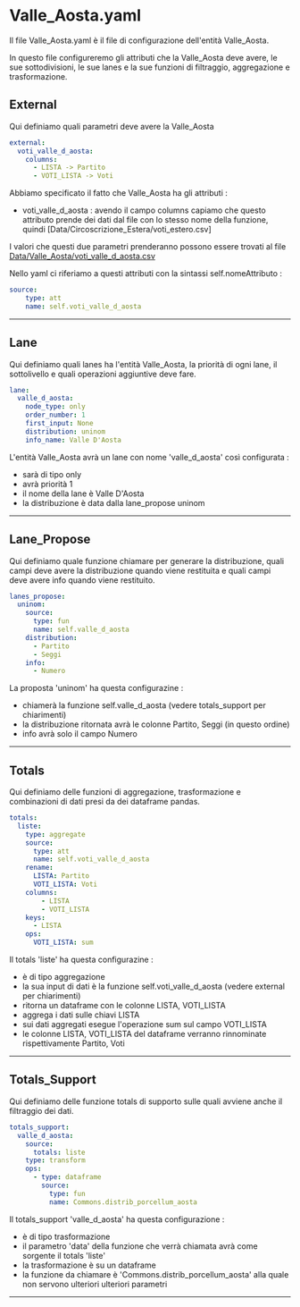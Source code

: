 # Valle_Aosta.yaml
Il file Valle_Aosta.yaml è il file di configurazione dell'entità Valle_Aosta.

In questo file configureremo gli attributi che la Valle_Aosta deve avere, le sue sottodivisioni, le sue lanes e la sue funzioni di filtraggio, aggregazione e trasformazione.

## External
Qui definiamo quali parametri deve avere la Valle_Aosta

```yaml
external:
  voti_valle_d_aosta:
    columns:
      - LISTA -> Partito
      - VOTI_LISTA -> Voti
```
Abbiamo specificato il fatto che Valle_Aosta ha gli attributi :
- voti_valle_d_aosta : avendo il campo columns capiamo che questo attributo prende dei dati dal file con lo stesso nome della funzione, quindi [Data/Circoscrizione_Estera/voti_estero.csv]

I valori che questi due parametri prenderanno possono essere trovati al file [Data/Valle_Aosta/voti_valle_d_aosta.csv]

Nello yaml ci riferiamo a questi attributi con la sintassi self.nomeAttributo :

```yaml
source:
    type: att
    name: self.voti_valle_d_aosta
```

---
## Lane
Qui definiamo quali lanes ha l'entità Valle_Aosta, la priorità di ogni lane, il sottolivello e quali operazioni aggiuntive deve fare.

```yaml
lane:
  valle_d_aosta:
    node_type: only
    order_number: 1
    first_input: None
    distribution: uninom
    info_name: Valle D'Aosta
```

L'entità Valle_Aosta avrà un lane con nome 'valle_d_aosta' così configurata :
- sarà di tipo only
- avrà priorità 1
- il nome della lane è Valle D'Aosta
- la distribuzione è data dalla lane_propose uninom

---
## Lane_Propose
Qui definiamo quale funzione chiamare per generare la distribuzione, quali campi deve avere la distribuzione quando viene restituita e quali campi deve avere info quando viene restituito.

```yaml
lanes_propose:
  uninom:
    source:
      type: fun
      name: self.valle_d_aosta
    distribution:
      - Partito
      - Seggi
    info:
      - Numero
```

La proposta 'uninom' ha questa configurazine :
- chiamerà la funzione self.valle_d_aosta (vedere totals_support per chiarimenti)
- la distribuzione ritornata avrà le colonne Partito, Seggi (in questo ordine)
- info avrà solo il campo Numero

---
## Totals
Qui definiamo delle funzioni di aggregazione, trasformazione e combinazioni di dati presi da dei dataframe pandas.

```yaml
totals:
  liste:
    type: aggregate
    source:
      type: att
      name: self.voti_valle_d_aosta
    rename:
      LISTA: Partito
      VOTI_LISTA: Voti
    columns:
        - LISTA
        - VOTI_LISTA
    keys:
      - LISTA
    ops:
      VOTI_LISTA: sum
```

Il totals 'liste' ha questa configurazine :
- è di tipo aggregazione
- la sua input di dati è la funzione self.voti_valle_d_aosta (vedere external per chiarimenti)
- ritorna un dataframe con le colonne LISTA, VOTI_LISTA
- aggrega i dati sulle chiavi LISTA
- sui dati aggregati esegue l'operazione sum sul campo VOTI_LISTA
- le colonne LISTA, VOTI_LISTA del dataframe verranno rinnominate rispettivamente Partito, Voti

---
## Totals_Support
Qui definiamo delle funzione totals di supporto sulle quali avviene anche il filtraggio dei dati.

```yaml
totals_support:
  valle_d_aosta:
    source:
      totals: liste
    type: transform
    ops:
      - type: dataframe
        source:
          type: fun
          name: Commons.distrib_porcellum_aosta
```

Il totals_support 'valle_d_aosta' ha questa configurazione :
- è di tipo trasformazione
- il parametro 'data' della funzione che verrà chiamata avrà come sorgente il totals 'liste'
- la trasformazione è su un dataframe
- la funzione da chiamare è 'Commons.distrib_porcellum_aosta' alla quale non servono ulteriori ulteriori parametri

---



[Data/Valle_Aosta/voti_valle_d_aosta.csv]:<https://github.com/LauraAmabili/SimulatoreSistemiElettorali-1/blob/master/Porcellum/Data/Valle_Aosta/voti_valle_d_aosta.csv>